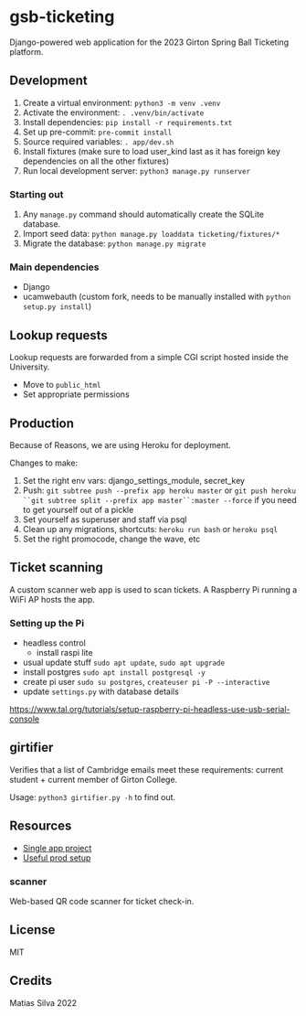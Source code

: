 # gsb-ticketing

Django-powered web application for the 2023 Girton Spring Ball Ticketing platform.

## Development

1. Create a virtual environment: `python3 -m venv .venv`
2. Activate the environment: `. .venv/bin/activate`
3. Install dependencies: `pip install -r requirements.txt`
4. Set up pre-commit: `pre-commit install`
5. Source required variables: `. app/dev.sh`
6. Install fixtures (make sure to load user_kind last as it has foreign key dependencies on all the other fixtures)
7. Run local development server: `python3 manage.py runserver`

### Starting out

1. Any `manage.py` command should automatically create the SQLite database.
2. Import seed data: `python manage.py loaddata ticketing/fixtures/*`
3. Migrate the database: `python manage.py migrate`

### Main dependencies

- Django
- ucamwebauth (custom fork, needs to be manually installed with `python setup.py install`)

## Lookup requests

Lookup requests are forwarded from a simple CGI script hosted inside the University.

- Move to `public_html`
- Set appropriate permissions

## Production

Because of Reasons, we are using Heroku for deployment.

Changes to make:

1. Set the right env vars: django_settings_module, secret_key
2. Push: `git subtree push --prefix app heroku master` or ` git push heroku ``git subtree split --prefix app master``:master --force ` if you need to get yourself out of a pickle
3. Set yourself as superuser and staff via psql
4. Clean up any migrations, shortcuts: `heroku run bash` or `heroku psql`
5. Set the right promocode, change the wave, etc

## Ticket scanning

A custom scanner web app is used to scan tickets. A Raspberry Pi running a WiFi AP hosts the app.

### Setting up the Pi

- headless control
  - install raspi lite
- usual update stuff `sudo apt update`, `sudo apt upgrade`
- install postgres `sudo apt install postgresql -y`
- create pi user `sudo su postgres`, `createuser pi -P --interactive`
- update `settings.py` with database details

https://www.tal.org/tutorials/setup-raspberry-pi-headless-use-usb-serial-console

## girtifier

Verifies that a list of Cambridge emails meet these requirements: current student + current member of Girton College.

Usage: `python3 girtifier.py -h` to find out.

## Resources

- [Single app project](https://zindilis.com/posts/django-anatomy-for-single-app/)
- [Useful prod setup](https://www.oreilly.com/library/view/lightweight-django/9781491946275/ch01.html)

### scanner

Web-based QR code scanner for ticket check-in.

## License

MIT

## Credits

Matias Silva 2022
